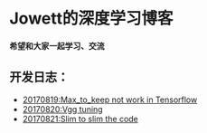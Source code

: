# Jowett的深度学习博客
#### 希望和大家一起学习、交流

## 开发日志：
- [20170819:Max_to_keep not work in Tensorflow](/daily_reports/work_around_max_to_keep_not_work.md) 
- [20170820:Vgg tuning](/daily_reports/20170820_vgg_tuning.md)
- [20170821:Slim to slim the code](/daily_reports/20170821_use_slim.md)




